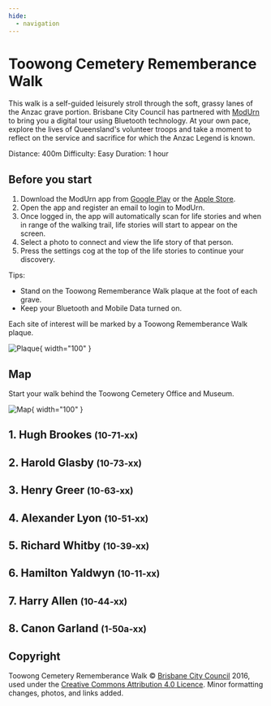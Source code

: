 ```yaml
---
hide:
  - navigation
---
```


# Toowong Cemetery Rememberance Walk

This walk is a self-guided leisurely stroll through the soft, grassy lanes of the Anzac grave portion. Brisbane City Council has partnered with [ModUrn](https://www.modurngroup.com) to bring you a digital tour using Bluetooth technology. At your own pace, explore the lives of Queensland's volunteer troops and take a moment to reflect on the service and sacrifice for which the Anzac Legend is known. 

Distance: 400m
Difficulty: Easy
Duration: 1 hour

## Before you start

1. Download the ModUrn app from [Google Play](https://play.google.com/store/apps/details?id=com.modurn) or the [Apple Store](https://apps.apple.com/au/app/modurn/id1267728410).
2. Open the app and register an email to login to ModUrn.
3. Once logged in, the app will automatically scan for life stories and when in range of the walking trail, life stories will start to appear on the screen.
4. Select a photo to connect and view the life story of that person.
5. Press the settings cog at the top of the life stories to continue your discovery.

Tips:

- Stand on the Toowong Rememberance Walk plaque at the foot of each grave.
- Keep your Bluetooth and Mobile Data turned on. 

Each site of interest will be marked by a Toowong Rememberance Walk plaque.

![Plaque](https://dummyimage.com/100x138/){ width="100" } 

## Map

Start your walk behind the Toowong Cemetery Office and Museum.

![Map](https://dummyimage.com/100x138/){ width="100" } 


## 1. Hugh Brookes <small>(10-71-xx)</small>

## 2. Harold Glasby <small>(10-73-xx)</small>

## 3. Henry Greer  <small>(10-63-xx)</small>

## 4. Alexander Lyon <small>(10-51-xx)</small>

## 5. Richard Whitby  <small>(10-39-xx)</small>

## 6. Hamilton Yaldwyn <small>(10-11-xx)</small>

## 7. Harry Allen <small>(10-44-xx)</small>

## 8. Canon Garland  <small>(1-50a-xx)</small>


## Copyright

Toowong Cemetery Rememberance Walk © [Brisbane City Council](https://www.brisbane.qld.gov.au) 2016, used under the [Creative Commons Attribution 4.0 Licence](https://creativecommons.org/licenses/by/4.0/). Minor formatting changes, photos, and links added.
